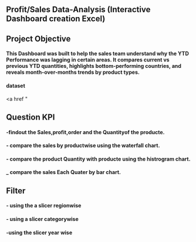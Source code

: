 ## Profit/Sales Data-Analysis (Interactive Dashboard creation Excel)
## Project Objective
#### This Dashboard was built to help the sales team understand why the YTD Performance was lagging in certain areas. It compares current vs previous YTD quantities, highlights bottom-performing countries, and reveals month-over-months trends by product types.

#### dataset
<a href "
## Question KPI
#### -findout the Sales,profit,order and the Quantityof the producte.
#### - compare the sales by productwise using the waterfall chart.
#### - compare the product Quantity with producte using the histrogram chart.
#### _ compare the sales Each Quater by bar chart.
## Filter 
#### - using the a slicer regionwise 
#### - using a slicer categorywise
#### -using the slicer year wise





